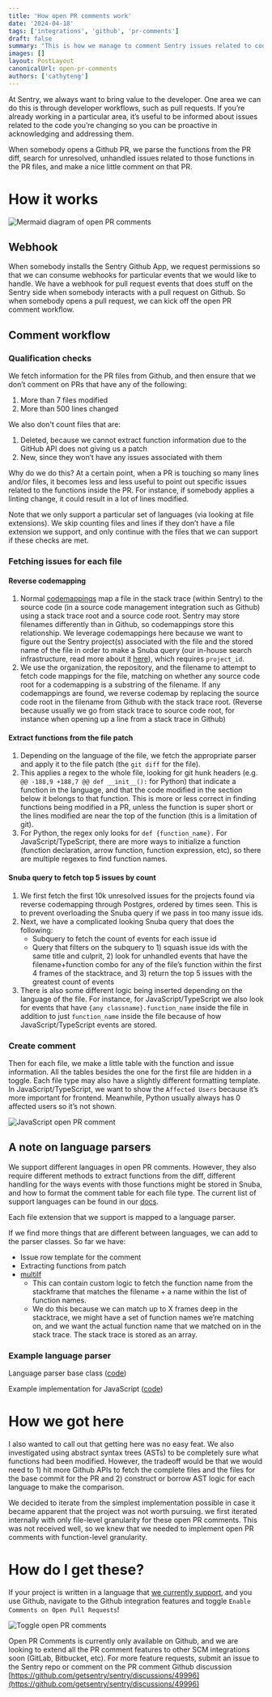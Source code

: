 ```yaml
---
title: 'How open PR comments work'
date: '2024-04-18'
tags: ['integrations', 'github', 'pr-comments']
draft: false
summary: "This is how we manage to comment Sentry issues related to code you're modifying in a pull request within seconds."
images: []
layout: PostLayout
canonicalUrl: open-pr-comments
authors: ['cathyteng']
---
```


At Sentry, we always want to bring value to the developer. One area we can do this is through developer workflows, such as pull requests. If you’re already working in a particular area, it’s useful to be informed about issues related to the code you’re changing so you can be proactive in acknowledging and addressing them.

When somebody opens a Github PR, we parse the functions from the PR diff, search for unresolved, unhandled issues related to those functions in the PR files, and make a nice little comment on that PR.

# How it works

![Mermaid diagram of open PR comments](/images/open-pr-comments/how-it-works.png)

## Webhook

When somebody installs the Sentry Github App, we request permissions so that we can consume webhooks for particular events that we would like to handle. We have a webhook for pull request events that does stuff on the Sentry side when somebody interacts with a pull request on Github. So when somebody opens a pull request, we can kick off the open PR comment workflow.

## Comment workflow

### Qualification checks

We fetch information for the PR files from Github, and then ensure that we don’t comment on PRs that have any of the following:

1. More than 7 files modified
2. More than 500 lines changed

We also don't count files that are:

1. Deleted, because we cannot extract function information due to the GitHub API does not giving us a patch
2. New, since they won’t have any issues associated with them

Why do we do this? At a certain point, when a PR is touching so many lines and/or files, it becomes less and less useful to point out specific issues related to the functions inside the PR. For instance, if somebody applies a linting change, it could result in a lot of lines modified.

Note that we only support a particular set of languages (via looking at file extensions). We skip counting files and lines if they don’t have a file extension we support, and only continue with the files that we can support if these checks are met.

### Fetching issues for each file

#### Reverse codemapping

1.  Normal [codemappings](https://blog.sentry.io/code-mappings-and-why-they-matter/) map a file in the stack trace (within Sentry) to the source code (in a source code management integration such as Github) using a stack trace root and a source code root. Sentry may store filenames differently than in Github, so codemappings store this relationship. We leverage codemappings here because we want to figure out the Sentry project(s) associated with the file and the stored name of the file in order to make a Snuba query (our in-house search infrastructure, read more about it [here](https://blog.sentry.io/introducing-snuba-sentrys-new-search-infrastructure/)), which requires `project_id`.
2.  We use the organization, the repository, and the filename to attempt to fetch code mappings for the file, matching on whether any source code root for a codemapping is a substring of the filename. If any codemappings are found, we reverse codemap by replacing the source code root in the filename from Github with the stack trace root. (Reverse because usually we go from stack trace to source code root, for instance when opening up a line from a stack trace in Github)

#### Extract functions from the file patch

1.  Depending on the language of the file, we fetch the appropriate parser and apply it to the file patch (the `git diff` for the file).
2.  This applies a regex to the whole file, looking for git hunk headers (e.g. `@@ -188,9 +188,7 @@ def __init__():` for Python) that indicate a function in the language, and that the code modified in the section below it belongs to that function. This is more or less correct in finding functions being modified in a PR, unless the function is super short or the lines modified are near the top of the function (this is a limitation of git).
3.  For Python, the regex only looks for `def {function_name}.` For JavaScript/TypeScript, there are more ways to initialize a function (function declaration, arrow function, function expression, etc), so there are multiple regexes to find function names.

#### Snuba query to fetch top 5 issues by count

1.  We first fetch the first 10k unresolved issues for the projects found via reverse codemapping through Postgres, ordered by times seen. This is to prevent overloading the Snuba query if we pass in too many issue ids.
2.  Next, we have a complicated looking Snuba query that does the following:
    - Subquery to fetch the count of events for each issue id
    - Query that filters on the subquery to 1) squash issue ids with the same title and culprit, 2) look for unhandled events that have the filename+function combo for any of the file’s function within the first 4 frames of the stacktrace, and 3) return the top 5 issues with the greatest count of events
3.  There is also some different logic being inserted depending on the language of the file. For instance, for JavaScript/TypeScript we also look for events that have `{any classname}.function_name` inside the file in addition to just `function_name` inside the file because of how JavaScript/TypeScript events are stored.

### Create comment

Then for each file, we make a little table with the function and issue information. All the tables besides the one for the first file are hidden in a toggle. Each file type may also have a slightly different formatting template. In JavaScript/TypeScript, we want to show the `Affected Users` because it’s more important for frontend. Meanwhile, Python usually always has 0 affected users so it’s not shown.

![JavaScript open PR comment](/images/open-pr-comments/open-pr-comment.png)

## A note on language parsers

We support different languages in open PR comments. However, they also require different methods to extract functions from the diff, different handling for the ways events with those functions might be stored in Snuba, and how to format the comment table for each file type. The current list of support languages can be found in our [docs](https://docs.sentry.io/product/integrations/source-code-mgmt/github/#open-pull-request-comments).

Each file extension that we support is mapped to a language parser.

If we find more things that are different between languages, we can add to the parser classes. So far we have:

- Issue row template for the comment
- Extracting functions from patch
- [multiIf](https://clickhouse.com/docs/en/sql-reference/functions/conditional-functions#multiif)
  - This can contain custom logic to fetch the function name from the stackframe that matches the filename + a name within the list of function names.
  - We do this because we can match up to X frames deep in the stacktrace, we might have a set of function names we’re matching on, and we want the actual function name that we matched on in the stack trace. The stack trace is stored as an array.

### Example language parser

Language parser base class ([code](https://github.com/getsentry/sentry/blob/ffe0d41533b21ec6a448048e3ba43b16a491ea07/src/sentry/tasks/integrations/github/language_parsers.py#L65-L168))

Example implementation for JavaScript ([code](https://github.com/getsentry/sentry/blob/ffe0d41533b21ec6a448048e3ba43b16a491ea07/src/sentry/tasks/integrations/github/language_parsers.py#L212-L240))

# How we got here

I also wanted to call out that getting here was no easy feat. We also investigated using abstract syntax trees (ASTs) to be completely sure what functions had been modified. However, the tradeoff would be that we would need to 1) hit more Github APIs to fetch the complete files and the files for the base commit for the PR and 2) construct or borrow AST logic for each language to make the comparison.

We decided to iterate from the simplest implementation possible in case it became apparent that the project was not worth pursuing. we first iterated internally with only file-level granularity for these open PR comments. This was not received well, so we knew that we needed to implement open PR comments with function-level granularity.

# How do I get these?

If your project is written in a language that [we currently support](https://docs.sentry.io/product/integrations/source-code-mgmt/github/#open-pull-request-comments), and you use Github, navigate to the Github integration features and toggle `Enable Comments on Open Pull Requests`!

![Toggle open PR comments](/images/open-pr-comments/open-pr-comments-toggle.png)

Open PR Comments is currently only available on Github, and we are looking to extend all the PR comment features to other SCM integrations soon (GitLab, Bitbucket, etc). For more feature requests, submit an issue to the Sentry repo or comment on the PR comment Github discussion [https://github.com/getsentry/sentry/discussions/49996](https://github.com/getsentry/sentry/discussions/49996)
